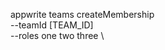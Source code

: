 appwrite teams createMembership \
        --teamId [TEAM_ID] \
        --roles one two three \





